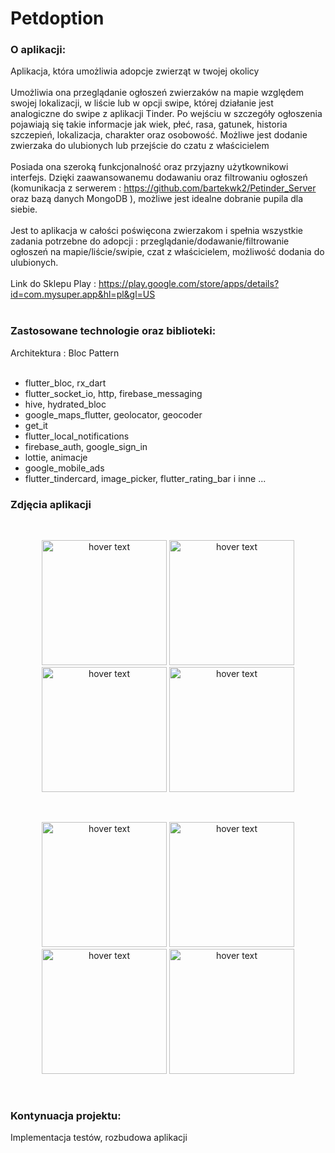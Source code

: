 # Petdoption


<h3>O aplikacji: </h3>

Aplikacja, która umożliwia adopcje zwierząt w twojej okolicy
<br>
<br>
Umożliwia ona przeglądanie ogłoszeń zwierzaków na mapie względem swojej lokalizacji, w liście lub w opcji swipe, której działanie jest analogiczne do swipe z aplikacji Tinder. Po wejściu w szczegóły ogłoszenia pojawiają się takie informacje jak wiek, płeć, rasa, gatunek, historia szczepień, lokalizacja, charakter oraz osobowość. Możliwe jest dodanie zwierzaka do ulubionych lub przejście do czatu z właścicielem
<br>
<br>
Posiada ona szeroką funkcjonalność oraz przyjazny użytkownikowi interfejs. Dzięki zaawansowanemu dodawaniu oraz filtrowaniu ogłoszeń (komunikacja z serwerem : https://github.com/bartekwk2/Petinder_Server oraz bazą danych MongoDB ), możliwe jest idealne dobranie pupila dla siebie. 
<br>
<br>
Jest to aplikacja w całości poświęcona zwierzakom i spełnia wszystkie zadania potrzebne do adopcji : przeglądanie/dodawanie/filtrowanie ogłoszeń na mapie/liście/swipie, czat z właścicielem, możliwość dodania do ulubionych.
<br>
<br>
Link do Sklepu Play : https://play.google.com/store/apps/details?id=com.mysuper.app&hl=pl&gl=US
<br>
<br>


<h3>Zastosowane technologie oraz biblioteki: </h3>
Architektura : Bloc Pattern
<br>
<br>
<ul>
  <li>flutter_bloc, rx_dart</li>
  <li>flutter_socket_io, http, firebase_messaging</li>
  <li>hive, hydrated_bloc</li>
  <li>google_maps_flutter, geolocator, geocoder</li>
  <li>get_it</li>
  <li>flutter_local_notifications</li>
  <li>firebase_auth, google_sign_in</li>
  <li>lottie, animacje</li>
  <li>google_mobile_ads</li>
  <li>flutter_tindercard, image_picker, flutter_rating_bar i inne ...</li>
</ul>

<h3>Zdjęcia aplikacji </h3>
<br>
<p align="center">
   <img src="https://user-images.githubusercontent.com/77553097/131703439-24e35ddd-bf2a-4a95-9238-95724829aed6.jpg" width="200" title="hover text">
    <img src="https://user-images.githubusercontent.com/77553097/131703497-ce06826e-99a2-4e45-ba1d-b1997e5ac5d0.jpg" width="200" title="hover text">
    <img src="https://user-images.githubusercontent.com/77553097/131703631-983759ab-fc7d-4c68-a380-814fe594d73f.jpg" width="200" title="hover text">
       <img src="https://user-images.githubusercontent.com/77553097/131703632-d13bf1a5-cef9-4239-bb25-e00014bf8ad7.jpg" width="200" title="hover text">
</p>
<br>
<p align="center">
          <img src="https://user-images.githubusercontent.com/77553097/131704675-f35dee07-c765-410e-8ed6-b8d6efe4b4dc.jpg" width="200" title="hover text">
      <img src="https://user-images.githubusercontent.com/77553097/131703634-66f3fc57-021c-49c9-9294-73e1b6503d99.jpg" width="200" title="hover text">
      <img src="https://user-images.githubusercontent.com/77553097/131703627-16bf5caf-bc88-46e8-b285-7b6fc193c4fd.jpg" width="200" title="hover text">
          <img src="https://user-images.githubusercontent.com/77553097/131704681-b8e068ed-dd2d-4742-9e2c-2e111d623042.jpg" width="200" title="hover text">
</p>
<br>
<h3>Kontynuacja projektu: </h3>
Implementacja testów, rozbudowa aplikacji

